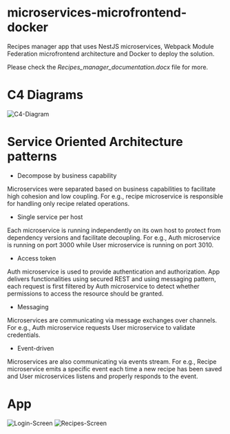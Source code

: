 # microservices-microfrontend-docker

Recipes manager app that uses NestJS microservices, Webpack Module Federation microfrontend architecture and Docker to deploy the solution.

Please check the _Recipes_manager_documentation.docx_ file for more.

# C4 Diagrams

![C4-Diagram](https://i.imgur.com/NHWRFMw.png)


# Service Oriented Architecture patterns

-	Decompose by business capability

Microservices were separated based on business capabilities to facilitate high cohesion and low coupling. For e.g., recipe microservice is responsible for handling only recipe related operations.

-	Single service per host

Each microservice is running independently on its own host to protect from dependency versions and facilitate decoupling. For e.g., Auth microservice is running on port 3000 while User microservice is running on port 3010.

-	Access token

Auth microservice is used to provide authentication and authorization. App delivers functionalities using secured REST and using messaging pattern, each request is first filtered by Auth microservice to detect whether permissions to access the resource should be granted.


-	Messaging

Microservices are communicating via message exchanges over channels. For e.g., Auth microservice requests User microservice to validate credentials.

-	Event-driven

Microservices are also communicating via events stream. For e.g., Recipe microservice emits a specific event each time a new recipe has been saved and User microservices listens and properly responds to the event. 

# App
![Login-Screen]([https://i.imgur.com/VtsyWIK_d.webp?maxwidth=760&fidelity=grand](https://i.imgur.com/VtsyWIK.png))
![Recipes-Screen]([https://i.imgur.com/NHWRFMw.png](https://i.imgur.com/dDMCgD6.png))
